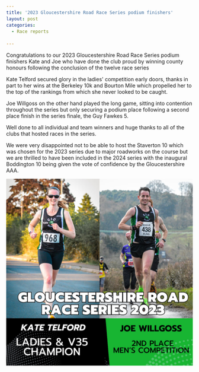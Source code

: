 ```yaml
---
title: '2023 Gloucestershire Road Race Series podium finishers'
layout: post
categories:
  - Race reports

---
```


Congratulations to our 2023 Gloucestershire Road Race Series podium finishers Kate and Joe who have done the club proud by winning county honours following the conclusion of the twelve race series

Kate Telford secured glory in the ladies' competition early doors, thanks in part to her wins at the Berkeley 10k and Bourton Mile which propelled her to the top of the rankings from which she never looked to be caught.

Joe Willgoss on the other hand played the long game, sitting into contention throughout the series but only securing a podium place following a second place finish in the series finale, the Guy Fawkes 5.

Well done to all individual and team winners and huge thanks to all of the clubs that hosted races in the series. 

We were very disappointed not to be able to host the Staverton 10 which was chosen for the 2023 series due to major roadworks on the course but we are thrilled to have been included in the 2024 series with the inaugural Boddington 10 being given the vote of confidence by the Gloucestershire AAA.

![Glos RR series winners](/images/2023/11/2023-11-25-Glos-RR-series.jpg "Glos RR series winners")
